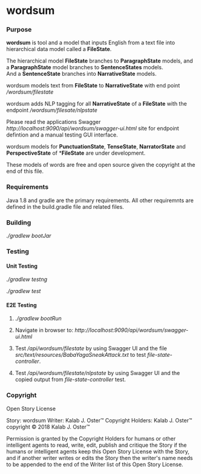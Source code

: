 # wordsum

### Purpose

**wordsum** is tool and a model that inputs English from a text file into hierarchical data model called a **FileState**.

The hierarchical model **FileState** branches to **ParagraphState** models, and a **ParagraphState** model branches to **SentenceStates** models.  
And a **SentenceState** branches into **NarrativeState** models.
 
wordsum models text from **FileState** to **NarrativeState** with end point */wordsum/filestate*

wordsum adds NLP tagging for all **NarrativeState** of a **FileState** with the endpoint */wordsum/filesate/nlpstate*

Please read the applications Swagger *http://localhost:9090/api/wordsum/swagger-ui.html* site for endpoint defintion and a manual testing GUI interface.

wordsum models for **PunctuationState**, **TenseState**, **NarratorState** and **PerspectiveState** of ***FileState** 
are under development.

These models of words are free and open source given the copyright at the end of this file.

### Requirements

Java 1.8 and gradle are the primary requirements. All other requiremnts are defined in the build.gradle
file and related files. 

### Building

*./gradlew bootJar*

### Testing

#### Unit Testing

*./gradlew testng*

*./gradlew test*

#### E2E Testing

1. *./gradlew bootRun*

2. Navigate in browser to: *http://localhost:9090/api/wordsum/swagger-ui.html*

3. Test */api/wordsum/filestate* by using Swagger UI and the file *src/text/resources/BabaYagaSneakAttack.txt* to test *file-state-controller*.

4. Test */api/wordsum/filestate/nlpstate* by using Swagger UI and the copied output from *file-state-controller* test.

### Copyright

  Open Story License

  Story: wordsum
  Writer: Kalab J. Oster&trade;
  Copyright Holders: Kalab J. Oster&trade;
  copyright &copy; 2018 Kalab J. Oster&trade;

  Permission is granted by the Copyright Holders for humans or other intelligent agents to read, write, edit, publish
  and critique the Story if the humans or intelligent agents keep this Open Story License with the Story,
  and if another writer writes or edits the Story then the writer's name needs to be appended to the end of the Writer
  list of this Open Story License.


